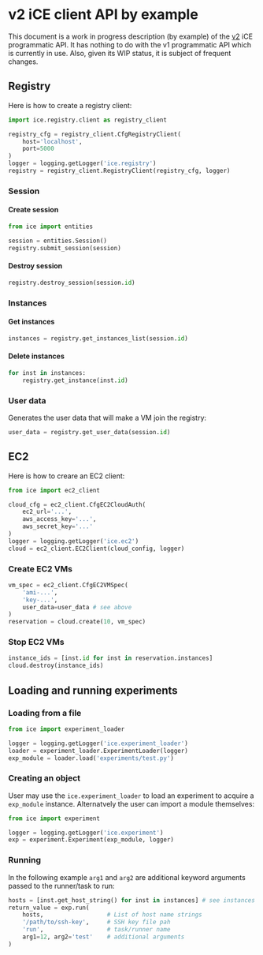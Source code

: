 # v2 iCE client API by example

This document is a work in progress description (by example) of the 
[v2](https://github.com/glestaris/iCE/tree/v2) iCE programmatic API. It has 
nothing to do with the v1 programmatic API which is currently in use. Also, 
given its WIP status, it is subject of frequent changes.

## Registry

Here is how to create a registry client:

```python
import ice.registry.client as registry_client

registry_cfg = registry_client.CfgRegistryClient(
    host='localhost', 
    port=5000
)
logger = logging.getLogger('ice.registry')
registry = registry_client.RegistryClient(registry_cfg, logger)
```

### Session

#### Create session

```python
from ice import entities

session = entities.Session()
registry.submit_session(session)
```

#### Destroy session

```python
registry.destroy_session(session.id)
```

### Instances

#### Get instances

```python
instances = registry.get_instances_list(session.id)
```

#### Delete instances

```python
for inst in instances:
    registry.get_instance(inst.id)
```

### User data

Generates the user data that will make a VM join the registry:

```python
user_data = registry.get_user_data(session.id)
```

## EC2

Here is how to creare an EC2 client:

```python
from ice import ec2_client

cloud_cfg = ec2_client.CfgEC2CloudAuth(
    ec2_url='...',
    aws_access_key='...',
    aws_secret_key='...'
)
logger = logging.getLogger('ice.ec2')
cloud = ec2_client.EC2Client(cloud_config, logger)
```

### Create EC2 VMs

```python
vm_spec = ec2_client.CfgEC2VMSpec(
    'ami-...',
    'key-...',
    user_data=user_data # see above
)
reservation = cloud.create(10, vm_spec)
```

### Stop EC2 VMs

```python
instance_ids = [inst.id for inst in reservation.instances]
cloud.destroy(instance_ids)
```

## Loading and running experiments

### Loading from a file

```python
from ice import experiment_loader

logger = logging.getLogger('ice.experiment_loader')
loader = experiment_loader.ExperimentLoader(logger)
exp_module = loader.load('experiments/test.py')
```

### Creating an object

User may use the `ice.experiment_loader` to load an experiment to acquire a
`exp_module` instance. Alternatvely the user can import a module themselves:

```python
from ice import experiment

logger = logging.getLogger('ice.experiment')
exp = experiment.Experiment(exp_module, logger)
```

### Running 

In the following example `arg1` and `arg2` are additional keyword arguments
passed to the runner/task to run:

```python
hosts = [inst.get_host_string() for inst in instances] # see instances above
return_value = exp.run(
    hosts,                  # List of host name strings
    '/path/to/ssh-key',     # SSH key file pah
    'run',                  # task/runner name
    arg1=12, arg2='test'    # additional arguments
)
```